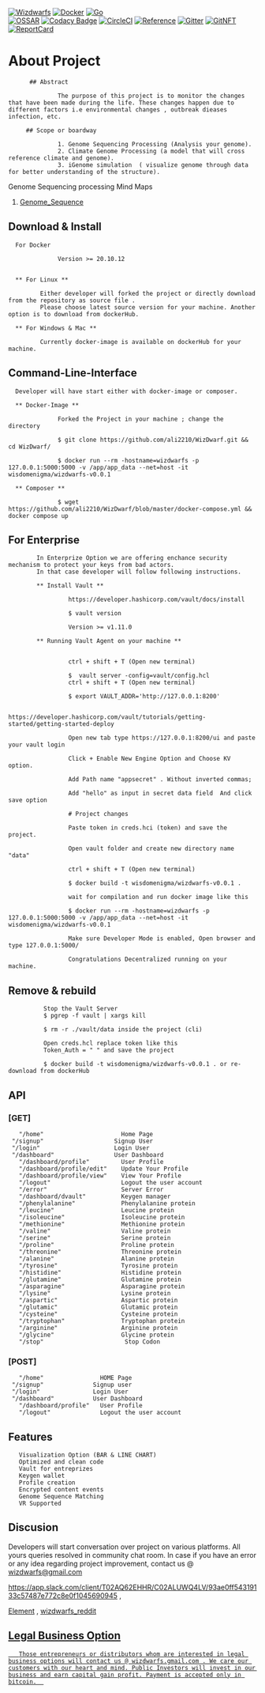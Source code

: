 [![Wizdwarfs](https://img.shields.io/badge/Wizdwarfs-designed%20by-green)]()
[![Docker](https://github.com/ali2210/WizDwarf/actions/workflows/docker-publish.yml/badge.svg)](https://github.com/ali2210/WizDwarf/actions/workflows/docker-publish.yml)
[![Go](https://github.com/ali2210/WizDwarf/actions/workflows/go.yml/badge.svg)](https://github.com/ali2210/WizDwarf/actions/workflows/go.yml)         
[![OSSAR](https://github.com/ali2210/WizDwarf/actions/workflows/ossar-analysis.yml/badge.svg)](https://github.com/ali2210/WizDwarf/actions/workflows/ossar-analysis.yml)
[![Codacy Badge](https://app.codacy.com/project/badge/Grade/4fa84cf43d69415aa8cb51cad7b73a4f)](https://www.codacy.com/gh/ali2210/WizDwarf/dashboard?utm_source=github.com&amp;utm_medium=referral&amp;utm_content=ali2210/WizDwarf&amp;utm_campaign=Badge_Grade)
[![CircleCI](https://circleci.com/gh/ali2210/WizDwarf/tree/master.svg?style=svg)](https://circleci.com/gh/ali2210/WizDwarf/tree/master)
[![Reference](https://godoc.org/github.com/ali2210/WizDwarf?status.svg)](https://pkg.go.dev/github.com/ali2210/wizdwarf)
[![Gitter](https://badges.gitter.im/wizdwarfs/futuristic-tech-dev.svg)](https://gitter.im/wizdwarfs/futuristic-tech-dev?utm_source=badge&utm_medium=badge&utm_campaign=pr-badge)
[![GitNFT](https://img.shields.io/badge/%F0%9F%94%AE-Open%20in%20GitNFT-darkviolet?style=social)](https://gitnft.quine.sh/app/commits/list/repo/WizDwarf)
[![ReportCard](https://goreportcard.com/badge/github.com/ali2210/WizDwarf)](https://goreportcard.com/report/github.com/ali2210/WizDwarf)

 
 # About Project

          ## Abstract
         
                  The purpose of this project is to monitor the changes that have been made during the life. These changes happen due to different factors i.e environmental changes , outbreak dieases infection, etc.

         ## Scope or boardway

                  1. Genome Sequencing Processing (Analysis your genome).
                  2. Climate Genome Processing (a model that will cross reference climate and genome).
                  3. iGenome simulation  ( visualize genome through data for better understanding of the structure).


Genome Sequencing processing Mind Maps  

1.  [Genome_Sequence](https://drive.google.com/file/d/1cZfKNakiSEao_1v0JNIhEHHA2WtjYHNe/view?usp=share_link)


## Download & Install

      For Docker

                  Version >= 20.10.12


      ** For Linux ** 
             
             Either developer will forked the project or directly download from the repository as source file .
             Please choose latest source version for your machine. Another option is to download from dockerHub.

      ** For Windows & Mac **

             Currently docker-image is available on dockerHub for your machine. 

## Command-Line-Interface

      Developer will have start either with docker-image or composer.

      ** Docker-Image **
            
                  Forked the Project in your machine ; change the directory 
                  
                  $ git clone https://github.com/ali2210/WizDwarf.git && cd WizDwarf/
                  
                  $ docker run --rm -hostname=wizdwarfs -p 127.0.0.1:5000:5000 -v /app/app_data --net=host -it  wisdomenigma/wizdwarfs-v0.0.1     

      ** Composer ** 
                  
                  $ wget https://github.com/ali2210/WizDwarf/blob/master/docker-compose.yml && docker compose up 


## For Enterprise


            In Enterprize Option we are offering enchance security mechanism to protect your keys from bad actors.
            In that case developer will follow following instructions.  

            ** Install Vault **

                     https://developer.hashicorp.com/vault/docs/install

                     $ vault version

                     Version >= v1.11.0 

            ** Running Vault Agent on your machine **


                     ctrl + shift + T (Open new terminal) 
       
                     $  vault server -config=vault/config.hcl 
                     ctrl + shift + T (Open new terminal)

                     $ export VAULT_ADDR='http://127.0.0.1:8200'

                     https://developer.hashicorp.com/vault/tutorials/getting-started/getting-started-deploy

                     Open new tab type https://127.0.0.1:8200/ui and paste your vault login

                     Click + Enable New Engine Option and Choose KV option.

                     Add Path name "appsecret" . Without inverted commas;
                     
                     Add "hello" as input in secret data field  And click save option 

                     # Project changes

                     Paste token in creds.hci (token) and save the project.

                     Open vault folder and create new directory name "data"

                     ctrl + shift + T (Open new terminal) 

                     $ docker build -t wisdomenigma/wizdwarfs-v0.0.1 .

                     wait for compilation and run docker image like this
                     
                     $ docker run --rm -hostname=wizdwarfs -p 127.0.0.1:5000:5000 -v /app/app_data --net=host -it  wisdomenigma/wizdwarfs-v0.0.1

                     Make sure Developer Mode is enabled, Open browser and type 127.0.0.1:5000/

                     Congratulations Decentralized running on your machine.
   
## Remove & rebuild 
              
              Stop the Vault Server 
              $ pgrep -f vault | xargs kill

              $ rm -r ./vault/data inside the project (cli)
              
              Open creds.hcl replace token like this 
              Token_Auth = " " and save the project

              $ docker build -t wisdomenigma/wizdwarfs-v0.0.1 . or re-download from dockerHub

## API

   ### [GET]
        
       "/home"                      Home Page
	 "/signup"                    Signup User
	 "/login"                     Login User
	 "/dashboard"                 User Dashboard
       "/dashboard/profile"         User Profile
       "/dashboard/profile/edit"    Update Your Profile
       "/dashboard/profile/view"    View Your Profile   
       "/logout"                    Logout the user account
       "/error"                     Server Error
       "/dashboard/dvault"          Keygen manager 
       "/phenylalanine"             Phenylalanine protein
       "/leucine"                   Leucine protein
       "/isoleucine"                Isoleucine protein
       "/methionine"                Methionine protein
       "/valine"                    Valine protein
       "/serine"                    Serine protein
       "/proline"                   Proline protein
       "/threonine"                 Threonine protein
       "/alanine"                   Alanine protein
       "/tyrosine"                  Tyrosine protein
       "/histidine"                 Histidine protein
       "/glutamine"                 Glutamine protein
       "/asparagine"                Asparagine protein
       "/lysine"                    Lysine protein
       "/aspartic"                  Aspartic protein
       "/glutamic"                  Glutamic protein
       "/cysteine"                  Cysteine protein
       "/tryptophan"                Tryptophan protein
       "/arginine"                  Arginine protein
       "/glycine"                   Glycine protein
       "/stop"                       Stop Codon
    
   ### [POST]
       
       "/home"                HOME Page
	 "/signup"              Signup user
	 "/login"               Login User
	 "/dashboard"           User Dashboard
       "/dashboard/profile"   User Profile
       "/logout"              Logout the user account


## Features

       Visualization Option (BAR & LINE CHART)
       Optimized and clean code
       Vault for entreprizes 
       Keygen wallet
       Profile creation
       Encrypted content events
       Genome Sequence Matching
       VR Supported

       
## Discusion
     
   Developers will start conversation over project on various platforms. All yours queries resolved in community chat room. In case if you have an error or any idea regarding project improvement, contact us @ wizdwarfs@gmail.com  
   
   https://app.slack.com/client/T02AQ62EHHR/C02ALUWQ4LV/93ae0ff54319133c57487e772c8e0f1045690945 <span>,</span>

   <object>
              <a href='https://app.element.io/#/room/!XdCqKpBpqSSgLLcNPI:matrix.org' target='blank'>Element<a> <span>,</span>
   <object>            
              <a href='https://www.reddit.com/r/wizdwarfs/a'> wizdwarfs_reddit



## Legal Business Option

       Those entrepreneurs or distributors whom are interested in legal business options will contact us @ wizdwarfs.gmail.com . We care our customers with our heart and mind. Public Investors will invest in our business and earn capital gain profit. Payment is accepted only in bitcoin.  



